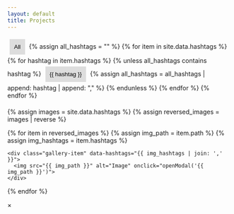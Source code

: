 ```yaml
---
layout: default
title: Projects
---
```


<div class="filter-buttons">
  <button class="filter-button" data-filter="all">All</button>
  {% assign all_hashtags = "" %}
  {% for item in site.data.hashtags %}
    {% for hashtag in item.hashtags %}
      {% unless all_hashtags contains hashtag %}
        <button class="filter-button" data-filter="{{ hashtag }}">{{ hashtag }}</button>
        {% assign all_hashtags = all_hashtags | append: hashtag | append: "," %}
      {% endunless %}
    {% endfor %}
  {% endfor %}
</div>

<div class="gallery-container">
  {% assign images = site.data.hashtags %}
  {% assign reversed_images = images | reverse %}

  {% for item in reversed_images %}
    {% assign img_path = item.path %}
    {% assign img_hashtags = item.hashtags %}

    <div class="gallery-item" data-hashtags="{{ img_hashtags | join: ',' }}">
      <img src="{{ img_path }}" alt="Image" onclick="openModal('{{ img_path }}')">
    </div>
  {% endfor %}
</div>

<!-- Fullscreen Modal -->
<div id="imageModal">
  <span onclick="closeModal()">&times;</span>
  <img id="modalImage">
  <div id="modalDescription"></div>
</div>

<script>
function openModal(src) {
    var modal = document.getElementById("imageModal");
    var modalImg = document.getElementById("modalImage");
    modal.style.display = "block";
    modalImg.src = src;
}

function closeModal() {
    var modal = document.getElementById("imageModal");
    modal.style.display = "none";
}

document.querySelectorAll('.filter-button').forEach(button => {
  button.addEventListener('click', function() {
    var filter = this.getAttribute('data-filter');
    document.querySelectorAll('.gallery-item').forEach(item => {
      if (filter === 'all' || item.getAttribute('data-hashtags').includes(filter)) {
        item.style.display = 'block';
      } else {
        item.style.display = 'none';
      }
    });
  });
});
</script>

<style>
.filter-buttons {
  margin-bottom: 20px;
}

.filter-button {
  margin: 5px;
  padding: 10px;
  border: none;
  background-color: #ddd;
  cursor: pointer;
}

.filter-button:hover {
  background-color: #ccc;
}
</style>
